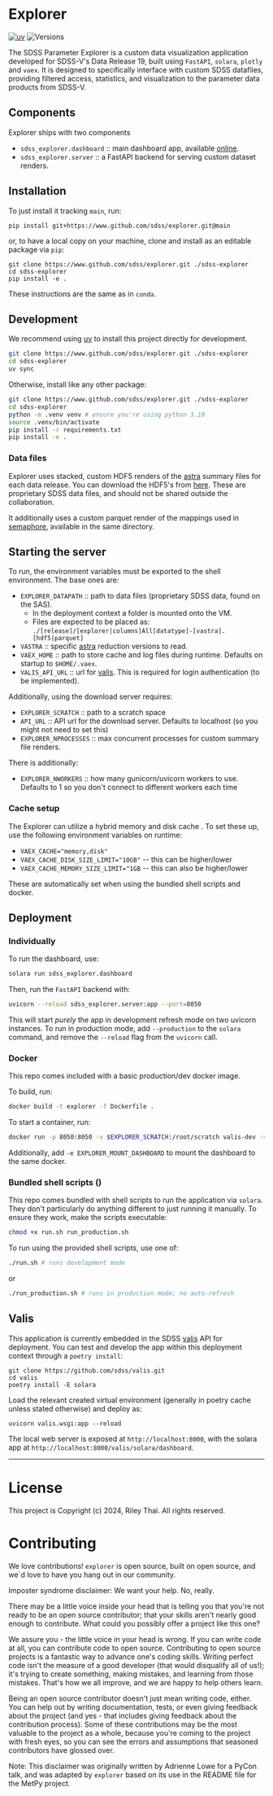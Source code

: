# Explorer
[![uv](https://img.shields.io/endpoint?url=https://raw.githubusercontent.com/astral-sh/uv/main/assets/badge/v0.json)](https://github.com/astral-sh/uv)
![Versions](https://img.shields.io/badge/python-3.10-blue)

The SDSS Parameter Explorer is a custom data visualization application developed for SDSS-V's Data Release 19, built using `FastAPI`, `solara`, `plotly` and `vaex`. It is designed to specifically interface with custom SDSS datafiles, providing filtered access, statistics, and visualization to the parameter data products from SDSS-V.

## Components

Explorer ships with two components
- `sdss_explorer.dashboard` :: main dashboard app, available [online](data.sdss5.org/zora).
- `sdss_explorer.server` :: a FastAPI backend for serving custom dataset renders.

## Installation

To just install it tracking `main`, run:
```
pip install git+https://www.github.com/sdss/explorer.git@main
```

or, to have a local copy on your machine, clone and install as an editable package via `pip`:
```
git clone https://www.github.com/sdss/explorer.git ./sdss-explorer
cd sdss-explorer
pip install -e . 
```

These instructions are the same as in `conda`.

## Development

We recommend using [uv](https://docs.astral.sh/uv/) to install this project directly for development.

```bash
git clone https://www.github.com/sdss/explorer.git ./sdss-explorer
cd sdss-explorer
uv sync
```

Otherwise, install like any other package:

```bash
git clone https://www.github.com/sdss/explorer.git ./sdss-explorer
cd sdss-explorer
python -m .venv venv # ensure you're using python 3.10
source .venv/bin/activate
pip install -r requirements.txt
pip install -e .
```


### Data files
Explorer uses stacked, custom HDF5 renders of the [astra](https://github.com/sdss/astra) summary files for each data release. You can download the HDF5's from [here](https://data.sdss5.org/sas/sdsswork/users/u6054929/). These are proprietary SDSS data files, and should not be shared outside the collaboration.

It additionally uses a custom parquet render of the mappings used in [semaphore](https://github.com/sdss/semaphore), available in the same directory.

## Starting the server
To run, the environment variables must be exported to the shell environment. The base ones are:

 - `EXPLORER_DATAPATH` :: path to data files (proprietary SDSS data, found on the SAS). 
    - In the deployment context a folder is mounted onto the VM.
    - Files are expected to be placed as: `./[release]/[explorer|columns]All[datatype]-[vastra].[hdf5|parquet]`
 - `VASTRA` :: specific [astra](https://github.com/sdss/astra) reduction versions to read.
 - `VAEX_HOME` :: path to store cache and log files during runtime. Defaults on startup to `$HOME/.vaex`.
 - `VALIS_API_URL` :: url for [valis](https://www.github.com/sdss/valis). This is required for login authentication (to be implemented).

Additionally, using the download server requires:
 - `EXPLORER_SCRATCH` :: path to a scratch space
 - `API_URL` :: API url for the download server. Defaults to localhost (so you might not need to set this)
 - `EXPLORER_NPROCESSES` :: max concurrent processes for custom summary file renders.

 There is additionally:
 - `EXPLORER_NWORKERS` :: how many gunicorn/uvicorn workers to use. Defaults to 1 so you don't connect to different workers each time

### Cache setup
The Explorer can utilize a hybrid memory and disk cache . To set these up, use the following environment variables on runtime:
 - `VAEX_CACHE="memory,disk"`
 - `VAEX_CACHE_DISK_SIZE_LIMIT="10GB"` -- this can be higher/lower
 - `VAEX_CACHE_MEMORY_SIZE_LIMIT="1GB` -- this can also be higher/lower

These are automatically set when using the bundled shell scripts and docker.


## Deployment

### Individually

To run the dashboard, use:
```bash
solara run sdss_explorer.dashboard
```

Then, run the `FastAPI` backend with:
```bash
uvicorn --reload sdss_explorer.server:app --port=8050
```

This will start _purely_ the app in development refresh mode on two uvicorn instances. To run in production mode, add `--production` to the `solara` command, and remove the `--reload` flag from the `uvicorn` call.

### Docker
This repo comes included with a basic production/dev docker image.

To build, run:
```bash
docker build -t explorer -f Dockerfile .
```

To start a container, run:
```bash
docker run -p 8050:8050 -v $EXPLORER_SCRATCH:/root/scratch valis-dev -v $EXPLORER_DATAPATH:/root/data -e EXPLORER_DATAPATH=/root/data -e EXPLORER_SCRATCH=/root/scratch
```
Additionally, add `-e EXPLORER_MOUNT_DASHBOARD` to mount the dashboard to the same docker.

### Bundled shell scripts ()
This repo comes bundled with shell scripts to run the application via `solara`. They don't particularly do anything different to just running it manually. To ensure they work, make the scripts executable:
```bash
chmod +x run.sh run_production.sh
```

To run using the provided shell scripts, use one of:
```bash
./run.sh # runs development mode
```
or
```bash
./run_production.sh # runs in production mode; no auto-refresh
```



## Valis

This application is currently embedded in the SDSS [valis](https://www.github.com/sdss/valis) API for deployment. You can test and develop the app within this deployment context through a `poetry install`:
```
git clone https://github.com/sdss/valis.git
cd valis
poetry install -E solara
```

Load the relevant created virtual environment (generally in poetry cache unless stated otherwise) and deploy as:
```
uvicorn valis.wsgi:app --reload
```

The local web server is exposed at `http://localhost:8000`, with the solara app at `http://localhost:8000/valis/solara/dashboard`.


---
# License
This project is Copyright (c) 2024, Riley Thai. All rights reserved.

# Contributing
We love contributions! `explorer` is open source, built on open source, and we`d love to have you hang out in our community.

Imposter syndrome disclaimer: We want your help. No, really.

There may be a little voice inside your head that is telling you that you're not ready to be an open source contributor; that your skills aren't nearly good enough to contribute. What could you possibly offer a project like this one?

We assure you - the little voice in your head is wrong. If you can write code at all, you can contribute code to open source. Contributing to open source projects is a fantastic way to advance one's coding skills. Writing perfect code isn't the measure of a good developer (that would disqualify all of us!); it's trying to create something, making mistakes, and learning from those mistakes. That's how we all improve, and we are happy to help others learn.

Being an open source contributor doesn't just mean writing code, either. You can help out by writing documentation, tests, or even giving feedback about the project (and yes - that includes giving feedback about the contribution process). Some of these contributions may be the most valuable to the project as a whole, because you're coming to the project with fresh eyes, so you can see the errors and assumptions that seasoned contributors have glossed over.

Note: This disclaimer was originally written by Adrienne Lowe for a PyCon talk, and was adapted by `explorer` based on its use in the README file for the MetPy project.
